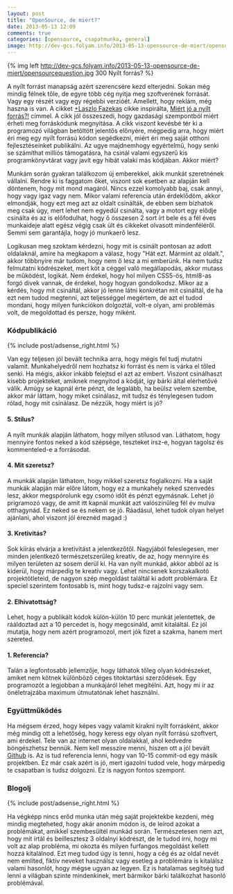 ```yaml
---
layout: post
title: "OpenSource, de miért?"
date: 2013-05-13 12:09
comments: true
categories: [opensource, csapatmunka, general]
image: http://dev-gcs.folyam.info/2013-05-13-opensource-de-miert/opensourcequestion.jpg
---
```


{% img left http://dev-gcs.folyam.info/2013-05-13-opensource-de-miert/opensourcequestion.jpg 300 Nyílt forrás? %}

A nyílt forrást manapság azért szerencsére kezd elterjedni. Sokan még mindig félnek tőle,
de egyre több cég nyitja meg szoftverének forrását. Vagy egy részét vagy egy régebbi
verzióét. Amellett, hogy reklám, még haszna is van. A cikket
[+Laszlo Fazekas](https://plus.google.com/115334992192871078712/about) cikke
inspirálta, [Miért jó a nyílt forrás?!](http://lf.estontorise.hu/archives/401) címmel.
A cikk jól összeszedi, hogy gazdasági szempontból miért érheti meg
forráskódunk megnyitása. A cikk viszont kevésbé tér ki a programozó világban betöltött
jelentős előnyére, mégpedig arra, hogy miért éri meg egy nyílt forrású kódon segédkezni,
miért éri meg saját otthoni fejlesztéseinket publikálni. Az ugye majdnemhogy egyértelmű,
hogy senki se számíthat milliós támogatásra, ha csinál valami egyszerű kis
programkönyvtárat vagy javít egy hibát valaki más kódjában. Akkor miért?

<!--more-->

Munkám során gyakran találkozom új emberekkel, akik munkát szeretnének vállalni. Rendre
ki is faggatom őket, viszont sok esetben az alapján kell döntenem, hogy mit mond magáról.
Nincs ezzel komolyabb baj, csak annyi, hogy vagy igaz vagy nem. Mikor valami referencia
után érdeklődöm, akkor elmondják, hogy ezt meg azt az oldalt csinálták, de ebben sem
bízhatok meg csak úgy, mert lehet nem egyedül csinálta, vagy a motort egy elődje csinálta
és az is előfodulhat, hogy ő összesen 2 sort írt bele és a fél éves munkaideje alatt
egész végig csak ült és cikkeket olvasott mindenféléről. Semmi sem garantájla, hogy
jó munkaerő lesz.

Logikusan meg szoktam kérdezni, hogy mit is csinált pontosan az adott oldalaknál, amire
ha megkapom a válasz, hogy "Hát ezt. Mármint az oldalt.", akkor többnyire már tudom, hogy
nem ő lesz a mi emberünk. Ha nem tudsz felmutatni kódrészeket, mert köt a céggel való
megállapodás, akkor mutass be működést, logikát. Nem érdekel, hogy hol milyen CSS5-ös,
html8-as forgó divek vannak, de érdekel, hogy hogyan gondolkodsz. Mikor az a kérdés, hogy
mit csináltál, akkor jó lenne látni konkrétan mit csináltál, de ha ezt nem tudod megtenni,
azt teljességgel megértem, de azt el tudod mondani, hogy milyen funkciókon dolgoztál,
volt-e olyan, ami problémás volt, de megoldottad és persze, hogy miként.

### Kódpublikáció

{% include post/adsense_right.html %}

Van egy teljesen jól bevált technika arra, hogy mégis fel tudj mutatni valamit.
Munkahelyedről nem hozhatsz ki forrást és nem is várka el tőled senki. Ha mégis, akkor
inkább felejtsd el azt az embert. Viszont csinálhaszt kisebb projekteket, amiknek
megnyitod a kódját, így bárki által elérhetővé válik. Amúgy se kapnál érte pénzt, de
legalább, ha beülsz velem szembe, akkor már láttam, hogy miket csinálasz, mit tudsz
és ténylegesen tudom rólad, hogy mit csinálasz. De nézzük, hogy miért is jó?

#### 5. Stílus?

A nyílt munkák alapján láthatom, hogy milyen stílusod van. Láthatom, hogy mennyire fontos
neked a kód szépsége, teszteket írsz-e, hogyan tagolsz és kommenteled-e a forrásodat.

#### 4. Mit szeretsz?

A munkák alapján láthatom, hogy mikkel szeretsz foglalkozni. Ha a saját munkák alapján
már előre látom, hogy ez a munkahely neked szenvedés lesz, akkor megspórolunk egy csomó
időt és pénzt egymásnak. Lehet jó prigramozó vagy, de amit itt kapnál munkát azt
valószínűleg fél év mulva otthagynád. Ez neked se és nekem se jó. Ráadásul, lehet tudok
olyan helyet ajánlani, ahol viszont jól éreznéd magad :)

#### 3. Kretivitás?

Sok kiírás elvárja a kretivitást a jelentkezőtől. Nagyjából feleslegesen, mer minden
jelentkező természetszerűleg kreatív, de az, hogy mennyire és milyen területen az sosem
derül ki. Ha van nyílt munkád, akkor abból az is kiderül, hogy márpedig te kreatív vagy.
Lehet nincsenek korszakalkotó projektötleteid, de nagyon szép megoldást találtál ki adott
problémára. Ez speciel szerintem fontosabb is, mint hogy tudsz-e rajzolni vagy sem.

#### 2. Elhivatottság?

Lehet, hogy a publikált kódok külön-külön 10 perc munkát jelentettek, de rááldoztad azt a
10 percedet is, hogy megcsináld, amit kitaláltál. Ez jól mutatja, hogy nem azért
programozol, mert jók fizet a szakma, hanem mert szereted.

#### 1. Referencia?

Talán a legfontosabb jellemzője, hogy láthatok tőleg olyan kódrészeket, amiket nem kötnek
különböző céges titoktartási szerződések. Egy programozót a legjobban a munkájáról lehet
megítélni. Azt, hogy mi ír az önéletrajzába maximum útmutatónak lehet használni.

### Együttműködés

Ha mégsem érzed, hogy képes vagy valamit kirakni nyílt forrásként, akkor még mindig ott
a lehetőség, hogy keress egy olyan nyílt forrású szoftvert, ami érdekel. Tele van az
internet olyan oldalakkal, ahol kedvedre böngészhetsz bennük. Nem kell messzire menni,
hiszen ott a jól bevált [Github](https://github.com/) is. Az is tud referencia lenni, hogy
van 10-15 commit-od egy másik projektben. Ez már csak azért is jó, mert igazolni tudod
vele, hogy márpedig te csapatban is tudsz dolgozni. Ez is nagyon fontos szempont.

### Blogolj

{% include post/adsense_right.html %}

Ha végképp nincs erőd munka után még saját projektekbe kezdeni, még mindig megteheted, hogy
akár anoním módon is, de leírod azokat a problémákat, amikkel szembesültél munkád során.
Természetesen nem azt, hogy mit írtál és beillesztesz 3 oldalnyi kódrészt, de le tudod
írni, hogy mi volt az alap probléma, mi okozta és milyen furfangos megoldást kellett hozzá
kitalálnod. Ezt meg tudod úgy is tenni, hogy a cég és az oldal nevét nem említed, fiktív
neveket használsz vagy esetleg a problémára is kitalálsz valami hasonlót, hogy mégse ugyan
az legyen. Ez is hatalamas segítség tud lenni a világban szinte mindenkinek, mert
bármikor bárki találkozhat hasonló problémával.
